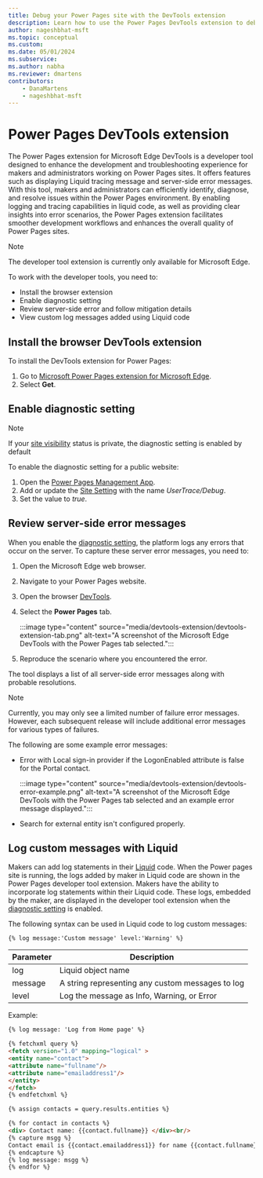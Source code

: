 ```yaml
---
title: Debug your Power Pages site with the DevTools extension
description: Learn how to use the Power Pages DevTools extension to debug a Power Pages site.
author: nageshbhat-msft
ms.topic: conceptual
ms.custom: 
ms.date: 05/01/2024
ms.subservice:
ms.author: nabha
ms.reviewer: dmartens
contributors:
    - DanaMartens
    - nageshbhat-msft
---
```


# Power Pages DevTools extension

The Power Pages extension for Microsoft Edge DevTools is a developer tool designed to enhance the development and troubleshooting experience for makers and administrators working on Power Pages sites. It offers features such as displaying Liquid tracing message and server-side error messages. With this tool, makers and administrators can efficiently identify, diagnose, and resolve issues within the Power Pages environment. By enabling logging and tracing capabilities in liquid code, as well as providing clear insights into error scenarios, the Power Pages extension facilitates smoother development workflows and enhances the overall quality of Power Pages sites.

> [!NOTE]
> The developer tool extension is currently only available for Microsoft Edge.

To work with the developer tools, you need to:

- Install the browser extension
- Enable diagnostic setting
- Review server-side error and follow mitigation details
- View custom log messages added using Liquid code

## Install the browser DevTools extension

To install the DevTools extension for Power Pages:

1. Go to [Microsoft Power Pages extension for Microsoft Edge](https://go.microsoft.com/fwlink/?linkid=2270261).
1. Select **Get**.

## Enable diagnostic setting

> [!NOTE]
> If your [site visibility](../security/site-visibility.md) status is private, the diagnostic setting is enabled by default

To enable the diagnostic setting for a public website:

1. Open the [Power Pages Management App](portal-management-app.md).
1. Add or update the [Site Setting](configure-site-settings.md) with the name *UserTrace/Debug*.
1. Set the value to *true*.

## Review server-side error messages

When you enable the [diagnostic setting](#enable-diagnostic-setting), the platform logs any errors that occur on the server. To capture these server error messages, you need to:

1. Open the Microsoft Edge web browser.
1. Navigate to your Power Pages website.
1. Open the browser [DevTools](/microsoft-edge/devtools-guide-chromium/overview#open-devtools).
1. Select the **Power Pages** tab.

    :::image type="content" source="media/devtools-extension/devtools-extension-tab.png" alt-text="A screenshot of the Microsoft Edge DevTools with the Power Pages tab selected.":::

1. Reproduce the scenario where you encountered the error.

The tool displays a list of all server-side error messages along with probable resolutions.

> [!NOTE]
> Currently, you may only see a limited number of failure error messages. However, each subsequent release will include additional error messages for various types of failures.

The following are some example error messages:

- Error with Local sign-in provider if the LogonEnabled attribute is false for the Portal contact.

    :::image type="content" source="media/devtools-extension/devtools-error-example.png" alt-text="A screenshot of the Microsoft Edge DevTools with the Power Pages tab selected and an example error message displayed.":::

- Search for external entity isn't configured properly.

## Log custom messages with Liquid

Makers can add log statements in their [Liquid](liquid/liquid-overview.md) code. When the Power pages site is running, the logs added by maker in Liquid code are shown in the Power Pages developer tool extension. Makers have the ability to incorporate log statements within their Liquid code. These logs, embedded by the maker, are displayed in the developer tool extension when the [diagnostic setting](#enable-diagnostic-setting) is enabled.

The following syntax can be used in Liquid code to log custom messages:

`{% log message:'Custom message' level:'Warning' %}`

|Parameter  | Description  |
|---------|---------|
|log     | Liquid object name |
|message     | A string representing any custom messages to log |
|level     | Log the message as Info, Warning, or Error |

Example:

```HTML
{% log message: 'Log from Home page' %}

{% fetchxml query %}
<fetch version="1.0" mapping="logical" >
<entity name="contact">
<attribute name="fullname"/>
<attribute name="emailaddress1"/>
</entity>
</fetch>
{% endfetchxml %}

{% assign contacts = query.results.entities %}

{% for contact in contacts %}
<div> Contact name: {{contact.fullname}} </div><br/>
{% capture msgg %} 
Contact email is {{contact.emailaddress1}} for name {{contact.fullname}}
{% endcapture %}
{% log message: msgg %}
{% endfor %}
```
